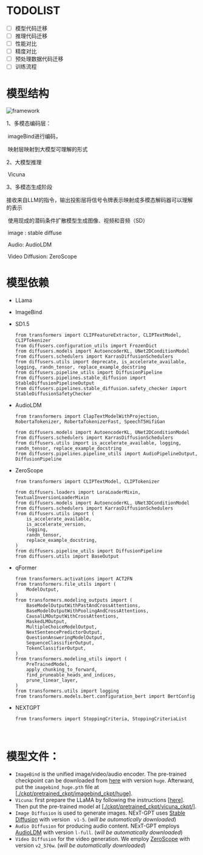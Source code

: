 # TODOLIST

- [ ] 模型代码迁移
- [ ] 推理代码迁移
- [ ] 性能对比
- [ ] 精度对比
- [ ] 预处理数据代码迁移
- [ ] 训练流程

# 模型结构

![framework](./figures/framework.png)

1、多模态编码层：

​	imageBind进行编码，

​	映射层映射到大模型可理解的形式

2、大模型推理

​	Vicuna 

3、多模态生成阶段

​	接收来自LLM的指令，输出投影层将信号令牌表示映射成多模态解码器可以理解的表示

​	使用现成的潜码条件扩散模型生成图像、视频和音频（SD）

​	image : stable diffuse

​	Audio: AudioLDM

​	Video Diffusion: ZeroScope



# 模型依赖

- LLama

- ImageBind

- SD1.5

  ```
  from transformers import CLIPFeatureExtractor, CLIPTextModel, CLIPTokenizer
  from diffusers.configuration_utils import FrozenDict
  from diffusers.models import AutoencoderKL, UNet2DConditionModel
  from diffusers.schedulers import KarrasDiffusionSchedulers
  from diffusers.utils import deprecate, is_accelerate_available, logging, randn_tensor, replace_example_docstring
  from diffusers.pipeline_utils import DiffusionPipeline
  from diffusers.pipelines.stable_diffusion import StableDiffusionPipelineOutput
  from diffusers.pipelines.stable_diffusion.safety_checker import StableDiffusionSafetyChecker
  ```

- AudioLDM

  ```
  from transformers import ClapTextModelWithProjection, RobertaTokenizer, RobertaTokenizerFast, SpeechT5HifiGan
  
  from diffusers.models import AutoencoderKL, UNet2DConditionModel
  from diffusers.schedulers import KarrasDiffusionSchedulers
  from diffusers.utils import is_accelerate_available, logging, randn_tensor, replace_example_docstring
  from diffusers.pipelines.pipeline_utils import AudioPipelineOutput, DiffusionPipeline
  ```

- ZeroScope

  ```
  from transformers import CLIPTextModel, CLIPTokenizer
  
  from diffusers.loaders import LoraLoaderMixin, TextualInversionLoaderMixin
  from diffusers.models import AutoencoderKL, UNet3DConditionModel
  from diffusers.schedulers import KarrasDiffusionSchedulers
  from diffusers.utils import (
      is_accelerate_available,
      is_accelerate_version,
      logging,
      randn_tensor,
      replace_example_docstring,
  )
  from diffusers.pipeline_utils import DiffusionPipeline
  from diffusers.utils import BaseOutput
  ```

- qFormer

  ```
  from transformers.activations import ACT2FN
  from transformers.file_utils import (
      ModelOutput,
  )
  from transformers.modeling_outputs import (
      BaseModelOutputWithPastAndCrossAttentions,
      BaseModelOutputWithPoolingAndCrossAttentions,
      CausalLMOutputWithCrossAttentions,
      MaskedLMOutput,
      MultipleChoiceModelOutput,
      NextSentencePredictorOutput,
      QuestionAnsweringModelOutput,
      SequenceClassifierOutput,
      TokenClassifierOutput,
  )
  from transformers.modeling_utils import (
      PreTrainedModel,
      apply_chunking_to_forward,
      find_pruneable_heads_and_indices,
      prune_linear_layer,
  )
  from transformers.utils import logging
  from transformers.models.bert.configuration_bert import BertConfig
  ```

- NEXTGPT

  ```
  from transformers import StoppingCriteria, StoppingCriteriaList
  ```

​		

# 模型文件：

- `ImageBind`
is the unified image/video/audio encoder. The pre-trained checkpoint can be downloaded from [here](https://dl.fbaipublicfiles.com/imagebind/imagebind_huge.pth) with version `huge`. Afterward, put the `imagebind_huge.pth` file at [[./ckpt/pretrained_ckpt/imagebind_ckpt/huge]](ckpt/pretrained_ckpt/imagebind_ckpt/). 
- `Vicuna`:
first prepare the LLaMA by following the instructions [[here]](ckpt/pretrained_ckpt/prepare_vicuna.md). Then put the pre-trained model at [[./ckpt/pretrained_ckpt/vicuna_ckpt/]](ckpt/pretrained_ckpt/vicuna_ckpt/). 
- `Image Diffusion`
is used to generate images. NExT-GPT uses [Stable Diffusion](https://huggingface.co/runwayml/stable-diffusion-v1-5) with version `
v1-5`. (_will be automatically downloaded_)
- `Audio Diffusion`
for producing audio content. NExT-GPT employs [AudioLDM](https://github.com/haoheliu/AudioLDM) with version `l-full`. (_will be automatically downloaded_)
- `Video Diffusion`
for the video generation. We employ [ZeroScope](https://huggingface.co/cerspense/zeroscope_v2_576w) with version `v2_576w`. (_will be automatically downloaded_)

